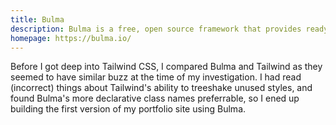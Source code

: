 ```yaml
---
title: Bulma
description: Bulma is a free, open source framework that provides ready-to-use frontend components that you can easily combine to build responsive web interfaces.
homepage: https://bulma.io/
---
```


Before I got deep into Tailwind CSS, I compared Bulma and Tailwind as they seemed to have similar buzz at the time of my investigation. I had read (incorrect) things about Tailwind's ability to treeshake unused styles, and found Bulma's more declarative class names preferrable, so I ened up building the first version of my portfolio site using Bulma.
